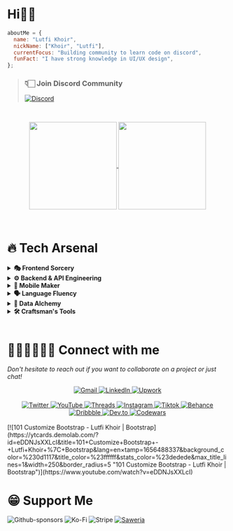 # Hi👋🏻

```javascript
aboutMe = {
  name: "Lutfi Khoir",
  nickName: ["Khoir", "Lutfi"],
  currentFocus: "Building community to learn code on discord",
  funFact: "I have strong knowledge in UI/UX design",
};
```

> ### 👇🏻 Join Discord Community
>
> <a href="https://discord.gg/yyRUFf2e" target="_blank"> <img src="https://img.shields.io/badge/Discord-%235865F2.svg?style=for-the-badge&logo=discord&logoColor=white" alt="Discord" />
> </a>
</br>
<p align="center">
<a href="https://github.com/anuraghazra/github-readme-stats">
  <img height=200 align="center" src="https://github-readme-stats.vercel.app/api?username=asiata25&theme=tokyonight&show_icons=true&rank_icon=github" />
</a>
<a href="https://github.com/anuraghazra/convoychat">
  <img height=200 align="center" src="https://github-readme-stats.vercel.app/api/top-langs?username=asiata25&layout=compact&langs_count=8&theme=prussian" />
</a>
</p>

</br>

# 🔥 Tech Arsenal

  <!-- Frontend Spellbook -->
  <details>
    <summary><b>🎭 Frontend Sorcery</b></summary>
    <br/>
    <p>
      <img src="https://img.shields.io/badge/React-20232A?style=for-the-badge&logo=react&logoColor=61DAFB" alt="React" />
      <img src="https://img.shields.io/badge/Next.js-000000?style=for-the-badge&logo=nextdotjs&logoColor=white" alt="Next.js" />
      <img src="https://img.shields.io/badge/Vue.js-4FC08D?style=for-the-badge&logo=vuedotjs&logoColor=white" alt="Vue" />
      <img src="https://img.shields.io/badge/angular-%23DD0031.svg?style=for-the-badge&logo=angular&logoColor=white" alt="Angular" />
      <img src="https://img.shields.io/badge/Tailwind-38B2AC?style=for-the-badge&logo=tailwind-css&logoColor=white" alt="Tailwind" />
    </p>
    
  </details>
  <!-- Backend & API Realm -->
  <details>
    <summary><b>⚙️ Backend & API Engineering</b></summary>
    <br/>
    <p>
      <img src="https://img.shields.io/badge/Node.js-339933?style=for-the-badge&logo=nodedotjs&logoColor=white" alt="Node.js" />
      <img src="https://img.shields.io/badge/laravel-%23FF2D20.svg?style=for-the-badge&logo=laravel&logoColor=white" alt="Laravel" />
      <!-- <img src="https://img.shields.io/badge/Express-000000?style=for-the-badge&logo=express&logoColor=white" alt="Express" />
      <img src="https://img.shields.io/badge/Django-092E20?style=for-the-badge&logo=django&logoColor=white" alt="Django" /> -->
      <img src="https://img.shields.io/badge/GraphQL-E10098?style=for-the-badge&logo=graphql&logoColor=white" alt="GraphQL" />
      <img src="https://img.shields.io/badge/REST_API-FF6C37?style=for-the-badge&logo=postman&logoColor=white" alt="REST API" />
      <!-- <img src="https://img.shields.io/badge/FastAPI-009688?style=for-the-badge&logo=fastapi&logoColor=white" alt="FastAPI" /> -->
    </p>
    
  </details>
  <!-- Mobile App -->
  <details>
    <summary><b>📱 Mobile Maker</b></summary>
    <br/>
    <p>
      <img src="https://img.shields.io/badge/react_native-%2320232a.svg?style=for-the-badge&logo=react&logoColor=%2361DAFB" alt="React Native" />
      <img src="https://img.shields.io/badge/Flutter-%2302569B.svg?style=for-the-badge&logo=Flutter&logoColor=white" alt="Flutter" />
    </p>
    
  </details>
  <!-- Programming Languages -->
  <details>
    <summary><b>🗣️ Language Fluency</b></summary>
    <br/>
    <p>
      <img src="https://img.shields.io/badge/JavaScript-F7DF1E?style=for-the-badge&logo=javascript&logoColor=black" alt="JavaScript" />
      <img src="https://img.shields.io/badge/TypeScript-007ACC?style=for-the-badge&logo=typescript&logoColor=white" alt="TypeScript" />
      <!-- <img src="https://img.shields.io/badge/Python-3776AB?style=for-the-badge&logo=python&logoColor=white" alt="Python" /> -->
      <img src="https://img.shields.io/badge/Go-00ADD8?style=for-the-badge&logo=go&logoColor=white" alt="Go" />
      <img src="https://img.shields.io/badge/dart-%230175C2.svg?style=for-the-badge&logo=dart&logoColor=white" alt="Dart" />
      <img src="https://img.shields.io/badge/php-%23777BB4.svg?style=for-the-badge&logo=php&logoColor=white" alt="PHP" />
      <!-- <img src="https://img.shields.io/badge/Rust-000000?style=for-the-badge&logo=rust&logoColor=white" alt="Rust" /> -->
    </p>
    
  </details>
  <!-- Cloud & DevOps -->
  <!-- <details>
    <summary><b>☁️ Cloud Wizardry</b></summary>
    <br/>
    <p>
      <img src="https://img.shields.io/badge/AWS-FF9900?style=for-the-badge&logo=amazonaws&logoColor=white" alt="AWS" />
      <img src="https://img.shields.io/badge/GCP-4285F4?style=for-the-badge&logo=google-cloud&logoColor=white" alt="GCP" />
      <img src="https://img.shields.io/badge/Azure-0078D4?style=for-the-badge&logo=microsoftazure&logoColor=white" alt="Azure" />
      <img src="https://img.shields.io/badge/Docker-2CA5E0?style=for-the-badge&logo=docker&logoColor=white" alt="Docker" />
      <img src="https://img.shields.io/badge/Kubernetes-326CE5?style=for-the-badge&logo=kubernetes&logoColor=white" alt="Kubernetes" />
    </p>
    
  </details> -->
  <!-- Data Science -->
  <details>
    <summary><b>🧠 Data Alchemy</b></summary>
    <br/>
    <p>
      <!-- <img src="https://img.shields.io/badge/TensorFlow-FF6F00?style=for-the-badge&logo=tensorflow&logoColor=white" alt="TensorFlow" />
      <img src="https://img.shields.io/badge/PyTorch-EE4C2C?style=for-the-badge&logo=pytorch&logoColor=white" alt="PyTorch" />
      <img src="https://img.shields.io/badge/Pandas-150458?style=for-the-badge&logo=pandas&logoColor=white" alt="Pandas" /> -->
      <img src="https://img.shields.io/badge/MongoDB-47A248?style=for-the-badge&logo=mongodb&logoColor=white" alt="MongoDB" />
      <img src="https://img.shields.io/badge/PostgreSQL-316192?style=for-the-badge&logo=postgresql&logoColor=white" alt="PostgreSQL" />
      <img src="https://img.shields.io/badge/mysql-4479A1.svg?style=for-the-badge&logo=mysql&logoColor=white" alt="MySQL" />
      <img src="https://img.shields.io/badge/firebase-a08021?style=for-the-badge&logo=firebase&logoColor=ffcd34" alt="Firebase" />
      <img src="https://img.shields.io/badge/Supabase-3ECF8E?style=for-the-badge&logo=supabase&logoColor=white" alt="Supabase" />
    </p>
    
  </details>
  <!-- Tools -->
  <details>
    <summary><b>🛠️ Craftsman's Tools</b></summary>
    <br/>
    <p>
      <img src="https://img.shields.io/badge/Git-F05032?style=for-the-badge&logo=git&logoColor=white" alt="Git" />
      <img src="https://img.shields.io/badge/VS_Code-007ACC?style=for-the-badge&logo=visual-studio-code&logoColor=white" alt="VS Code" />
      <img src="https://img.shields.io/badge/Docker-2CA5E0?style=for-the-badge&logo=docker&logoColor=white" alt="Docker" />
      <img src="https://img.shields.io/badge/Figma-F24E1E?style=for-the-badge&logo=figma&logoColor=white" alt="Figma" />
      <img src="https://img.shields.io/badge/Notion-000000?style=for-the-badge&logo=notion&logoColor=white" alt="Notion" />
      <!-- <img src="https://img.shields.io/badge/GitHub_Actions-2088FF?style=for-the-badge&logo=github-actions&logoColor=white" alt="GitHub Actions" /> -->
    </p>
    
  </details>

</br>

<!-- # 🚀 Featured Projects
<table>
  <tr>
    <td width="50%">
      <h3 align="center">Project One</h3>
      <p align="center">
        <a href="https://github.com/yourusername/project-one" target="_blank">
          <img src="/api/placeholder/600/300" alt="Project One" width="100%" />
        </a>
        <p align="center">
          A revolutionary app that transforms how people connect. Built with React, Node.js, and MongoDB.
        </p>
      </p>
    </td>
    <td width="50%">
      <h3 align="center">Project Two</h3>
      <p align="center">
        <a href="https://github.com/yourusername/project-two" target="_blank">
          <img src="/api/placeholder/600/300" alt="Project Two" width="100%" />
        </a>
        <p align="center">
          An AI-powered platform that helps developers write better code. Uses Python and TensorFlow.
        </p>
      </p>
    </td>
  </tr>
</table>

</br> -->

# 🧑🏻‍🤝🏻‍🧑🏻 Connect with me

<em>Don't hesitate to reach out if you want to collaborate on a project or just chat!</em></br>

<div align="center">
  <a href="mailto:asiatakh25@gmail.com" target="_blank">
    <img src="https://img.shields.io/badge/Gmail-D14836?style=for-the-badge&logo=gmail&logoColor=white" alt="Gmail" />
  </a>
  <a href="https://www.linkedin.com/in/lutfikhoir/" target="_blank">
    <img src="https://img.shields.io/badge/LinkedIn-0077B5?style=for-the-badge&logo=linkedin&logoColor=white" alt="LinkedIn" />
  </a>
  <a href="https://www.upwork.com/freelancers/~01b90c65586685a1ea" target="_blank">
    <img src="https://img.shields.io/badge/UpWork-6FDA44?style=for-the-badge&logo=Upwork&logoColor=white" alt="Upwork" />
  </a>
</div>
</br>
<div align="center">
  <a href="https://x.com/lutfikhoir25" target="_blank">
    <img src="https://img.shields.io/badge/X-%23000000.svg?style=for-the-badge&logo=X&logoColor=white" alt="Twitter" />
  </a>
  <a href="https://www.youtube.com/@lutfikhoir2502" target="_blank">
    <img src="https://img.shields.io/badge/YouTube-FF0000?style=for-the-badge&logo=youtube&logoColor=white" alt="YouTube" />
  </a>
  <a href="https://www.threads.net/@lutfi.khoirudin" target="_blank">
    <img src="https://img.shields.io/badge/Threads-000000?style=for-the-badge&logo=Threads&logoColor=white" alt="Threads" />
  </a>
  <a href="https://www.instagram.com/lutfi.khoirudin" target="_blank">
    <img src="https://img.shields.io/badge/Instagram-%23E4405F.svg?style=for-the-badge&logo=Instagram&logoColor=white" alt="Instagram" />
  </a>
  <a href="https://www.tiktok.com/@lutfi.khoirudin" target="_blank">
    <img src="https://img.shields.io/badge/TikTok-%23000000.svg?style=for-the-badge&logo=TikTok&logoColor=white" alt="Tiktok" />
  </a>
  <a href="https://www.behance.net/lutfikhoir" target="_blank">
    <img src="https://img.shields.io/badge/Behance-1769ff?style=for-the-badge&logo=behance&logoColor=white" alt="Behance" />
  </a>
  <a href="https://dribbble.com/lutfikhoir" target="_blank">
    <img src="https://img.shields.io/badge/Dribbble-EA4C89?style=for-the-badge&logo=dribbble&logoColor=white" alt="Dribbble" />
  </a>
  <a href="https://dev.to/lutfi_khoir" target="_blank">
    <img src="https://img.shields.io/badge/Dev.to-0A0A0A?style=for-the-badge&logo=dev.to&logoColor=white" alt="Dev.to" />
  </a>
  <!-- <a href="https://stackoverflow.com/users/13339795/lutfi-khoirudin" target="_blank">
    <img src="https://img.shields.io/badge/Stack_Overflow-FE7A16?style=for-the-badge&logo=stack-overflow&logoColor=white" alt="Stack Overflow" />
  </a> -->
  <a href="https://www.codewars.com/users/asiata25" target="_blank">
    <img src="https://img.shields.io/badge/Codewars-B1361E?style=for-the-badge&logo=codewars&logoColor=grey" alt="Codewars" />
  </a>
  <!-- <a href="https://stackoverflow.com/users/youruserid" target="_blank">
    <img src="https://img.shields.io/badge/LeetCode-000000?style=for-the-badge&logo=LeetCode&logoColor=#d16c06" alt="LeetCode" />
  </a> -->
</div>
</br>
<!-- BEGIN YOUTUBE-CARDS -->
[![101 Customize Bootstrap - Lutfi Khoir | Bootstrap](https://ytcards.demolab.com/?id=eDDNJsXXLcI&title=101+Customize+Bootstrap+-+Lutfi+Khoir+%7C+Bootstrap&lang=en&timestamp=1656488337&background_color=%230d1117&title_color=%23ffffff&stats_color=%23dedede&max_title_lines=1&width=250&border_radius=5 "101 Customize Bootstrap - Lutfi Khoir | Bootstrap")](https://www.youtube.com/watch?v=eDDNJsXXLcI)
<!-- END YOUTUBE-CARDS -->

</br>

# 😁 Support Me

![Github-sponsors](https://img.shields.io/badge/sponsor-30363D?style=for-the-badge&logo=GitHub-Sponsors&logoColor=#EA4AAA)
![Ko-Fi](https://img.shields.io/badge/Ko--fi-F16061?style=for-the-badge&logo=ko-fi&logoColor=white)
![Stripe](https://img.shields.io/badge/Stripe-5469d4?style=for-the-badge&logo=stripe&logoColor=ffffff)
<a href="https://saweria.co/lutfikhoir" target="_blank">
![Saweria](https://img.shields.io/badge/Saweria-FAAE2B?style=for-the-badge&logoColor=ffffff)
</a>
